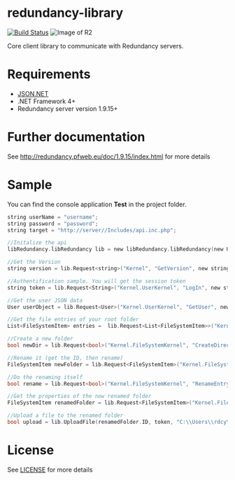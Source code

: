 redundancy-library
=============
[![Build Status](https://travis-ci.org/Redundancycloud/redundancy-library.svg?branch=master)](https://travis-ci.org/Redundancycloud/redundancy-library)
![Image of R2](https://raw.githubusercontent.com/squarerootfury/redundancy/Lenticularis/nys/Views/img/logoWithText.png)

Core client library to communicate with Redundancy servers.

Requirements
============
* [JSON.NET]
* .NET Framework 4+
* Redundancy server version 1.9.15+

[JSON.NET]:http://james.newtonking.com/json

Further documentation
=====================

See http://redundancy.pfweb.eu/doc/1.9.15/index.html for more details

Sample
======

You can find the console application **Test** in the project folder.

```C 
string userName = "username";
string password = "password";
string target = "http://server//Includes/api.inc.php";

//Initalize the api
libRedundancy.libRedundancy lib = new libRedundancy.libRedundancy(new Uri(target)); 

//Get the Version
string version = lib.Request<string>("Kernel", "GetVersion", new string[0]);

//Authentification sample. You will get the session token
string token = lib.Request<String>("Kernel.UserKernel", "LogIn", new string[] { userName, password, "true" });

//Get the user JSON data
User userObject = lib.Request<User>("Kernel.UserKernel", "GetUser", new string[] { token });

//Get the file entries of your root folder
List<FileSystemItem> entries =  lib.Request<List<FileSystemItem>>("Kernel.FileSystemKernel", "GetContent", new string[] {"/", token });

//Create a new folder
bool newDir = lib.Request<bool>("Kernel.FileSystemKernel", "CreateDirectory", new string[] { "FileUploads", "-1", token });

//Rename it (get the ID, then rename)
FileSystemItem newFolder = lib.Request<FileSystemItem>("Kernel.FileSystemKernel", "GetEntryByAbsolutePath", new string[] { "/FileUploads/", token });

//Do the renaming itself
bool rename = lib.Request<bool>("Kernel.FileSystemKernel", "RenameEntry", new string[] { newFolder.ID.ToString(), "renamedFolder", token });

//Get the properties of the now renamed folder
FileSystemItem renamedFolder = lib.Request<FileSystemItem>("Kernel.FileSystemKernel", "GetEntryByAbsolutePath", new string[] { "/renamedFolder/", token });

//Upload a file to the renamed folder
bool upload = lib.UploadFile(renamedFolder.ID, token, "C:\\Users\\rdcy\\sample.doc");
```

License
=======

See [LICENSE](LICENSE) for more details
